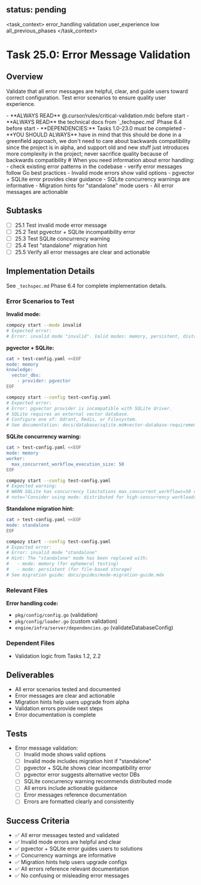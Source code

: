 ## status: pending

<task_context>
<domain>error_handling</domain>
<type>validation</type>
<scope>user_experience</scope>
<complexity>low</complexity>
<dependencies>all_previous_phases</dependencies>
</task_context>

# Task 25.0: Error Message Validation

## Overview

Validate that all error messages are helpful, clear, and guide users toward correct configuration. Test error scenarios to ensure quality user experience.

<critical>
- **ALWAYS READ** @.cursor/rules/critical-validation.mdc before start
- **ALWAYS READ** the technical docs from `_techspec.md` Phase 6.4 before start
- **DEPENDENCIES:** Tasks 1.0-23.0 must be completed
- **YOU SHOULD ALWAYS** have in mind that this should be done in a greenfield approach, we don't need to care about backwards compatibility since the project is in alpha, and support old and new stuff just introduces more complexity in the project; never sacrifice quality because of backwards compatibility
</critical>

<research>
# When you need information about error handling:
- check existing error patterns in the codebase
- verify error messages follow Go best practices
</research>

<requirements>
- Invalid mode errors show valid options
- pgvector + SQLite error provides clear guidance
- SQLite concurrency warnings are informative
- Migration hints for "standalone" mode users
- All error messages are actionable
</requirements>

## Subtasks

- [ ] 25.1 Test invalid mode error message
- [ ] 25.2 Test pgvector + SQLite incompatibility error
- [ ] 25.3 Test SQLite concurrency warning
- [ ] 25.4 Test "standalone" migration hint
- [ ] 25.5 Verify all error messages are clear and actionable

## Implementation Details

See `_techspec.md` Phase 6.4 for complete implementation details.

### Error Scenarios to Test

**Invalid mode:**
```bash
compozy start --mode invalid
# Expected error:
# Error: invalid mode "invalid". Valid modes: memory, persistent, distributed
```

**pgvector + SQLite:**
```bash
cat > test-config.yaml <<EOF
mode: memory
knowledge:
  vector_dbs:
    - provider: pgvector
EOF

compozy start --config test-config.yaml
# Expected error:
# Error: pgvector provider is incompatible with SQLite driver.
# SQLite requires an external vector database.
# Configure one of: Qdrant, Redis, or Filesystem.
# See documentation: docs/database/sqlite.md#vector-database-requirement
```

**SQLite concurrency warning:**
```bash
cat > test-config.yaml <<EOF
mode: memory
worker:
  max_concurrent_workflow_execution_size: 50
EOF

compozy start --config test-config.yaml
# Expected warning:
# WARN SQLite has concurrency limitations max_concurrent_workflows=50 recommended_max=10
# note="Consider using mode: distributed for high-concurrency workloads"
```

**Standalone migration hint:**
```bash
cat > test-config.yaml <<EOF
mode: standalone
EOF

compozy start --config test-config.yaml
# Expected error:
# Error: invalid mode "standalone"
# Hint: The "standalone" mode has been replaced with:
#   - mode: memory (for ephemeral testing)
#   - mode: persistent (for file-based storage)
# See migration guide: docs/guides/mode-migration-guide.mdx
```

### Relevant Files

**Error handling code:**
- `pkg/config/config.go` (validation)
- `pkg/config/loader.go` (custom validation)
- `engine/infra/server/dependencies.go` (validateDatabaseConfig)

### Dependent Files

- Validation logic from Tasks 1.2, 2.2

## Deliverables

- All error scenarios tested and documented
- Error messages are clear and actionable
- Migration hints help users upgrade from alpha
- Validation errors provide next steps
- Error documentation is complete

## Tests

- Error message validation:
  - [ ] Invalid mode shows valid options
  - [ ] Invalid mode includes migration hint if "standalone"
  - [ ] pgvector + SQLite shows clear incompatibility error
  - [ ] pgvector error suggests alternative vector DBs
  - [ ] SQLite concurrency warning recommends distributed mode
  - [ ] All errors include actionable guidance
  - [ ] Error messages reference documentation
  - [ ] Errors are formatted clearly and consistently

## Success Criteria

- ✅ All error messages tested and validated
- ✅ Invalid mode errors are helpful and clear
- ✅ pgvector + SQLite error guides users to solutions
- ✅ Concurrency warnings are informative
- ✅ Migration hints help users upgrade configs
- ✅ All errors reference relevant documentation
- ✅ No confusing or misleading error messages
